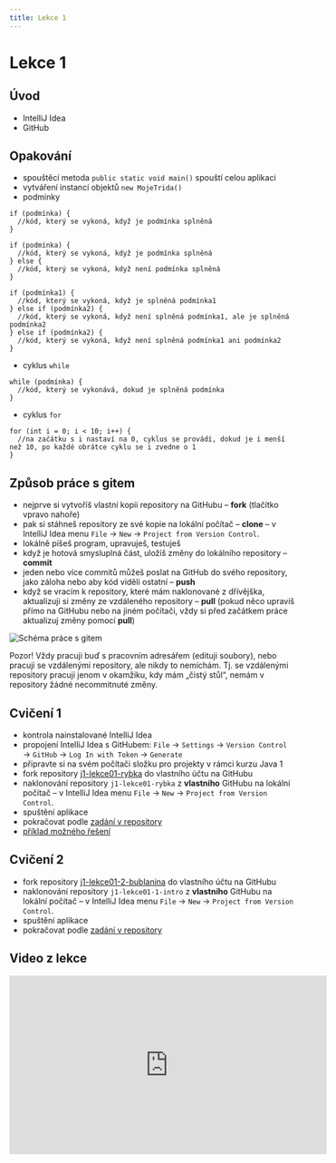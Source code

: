 ```yaml
---
title: Lekce 1
---
```

# Lekce 1

## Úvod

- IntelliJ Idea
- GitHub

## Opakování
- spouštěcí metoda `public static void main()` spouští celou aplikaci
- vytváření instancí objektů `new MojeTrida()`
- podmínky
```
if (podmínka) {
  //kód, který se vykoná, když je podmínka splněná
}
```
```
if (podmínka) {
  //kód, který se vykoná, když je podmínka splněná
} else {
  //kód, který se vykoná, když není podmínka splněná
}
```
```
if (podmínka1) {
  //kód, který se vykoná, když je splněná podmínka1
} else if (podmínka2) {
  //kód, který se vykoná, když není splněná podmínka1, ale je splněná podmínka2
} else if (podmínka2) {
  //kód, který se vykoná, když není splněná podmínka1 ani podmínka2
}
```
- cyklus `while`
```
while (podmínka) {
  //kód, který se vykonává, dokud je splněná podmínka
}
```
- cyklus `for`
```
for (int i = 0; i < 10; i++) {
  //na začátku s i nastaví na 0, cyklus se provádí, dokud je i menší než 10, po každé obrátce cyklu se i zvedne o 1
}
```

## Způsob práce s gitem

- nejprve si vytvoříš vlastní kopii repository na GitHubu – **fork** (tlačítko vpravo nahoře)
- pak si stáhneš repository ze své kopie na lokální počítač – **clone** – v IntelliJ Idea menu `File` → `New` → `Project from Version Control`.
- lokálně píšeš program, upravuješ, testuješ
- když je hotová smysluplná část, uložíš změny do lokálního repository – **commit**
- jeden nebo více commitů můžeš poslat na GitHub do svého repository, jako záloha nebo aby kód viděli ostatní – **push**
- když se vracím k repository, které mám naklonované z dřívějška, aktualizuji si změny ze vzdáleného repository – **pull** (pokud něco upravíš přímo na GitHubu nebo na jiném počítači, vždy si před začátkem práce aktualizuj změny pomocí **pull**)

![Schéma práce s gitem](img/lekce-1/git.svg)

Pozor! Vždy pracuji buď s pracovním adresářem (edituji soubory), nebo pracuji se vzdálenými repository, ale nikdy to nemíchám. Tj. se vzdálenými repository pracuji jenom v okamžiku, kdy mám „čistý stůl“, nemám v repository žádné necommitnuté změny.

## Cvičení 1

- kontrola nainstalované IntelliJ Idea
- propojení IntelliJ Idea s GitHubem: `File` → `Settings` → `Version Control` → `GitHub` → `Log In with Token` → `Generate`
- připravte si na svém počítači složku pro projekty v rámci kurzu Java 1
- fork repository [j1-lekce01-rybka](https://github.com/FilipJirsak-Czechitas/j1-lekce01-rybka) do vlastního účtu na GitHubu
- naklonování repository `j1-lekce01-rybka` z **vlastního** GitHubu na lokální počítač – v IntelliJ Idea menu `File` → `New` → `Project from Version Control`.
- spuštění aplikace
- pokračovat podle [zadání v repository](https://github.com/FilipJirsak-Czechitas/j1-lekce01-rybka)
- [příklad možného řešení](https://github.com/FilipJirsak-Czechitas/j1-lekce01-1-intro/tree/reseni)

## Cvičení 2

- fork repository [j1-lekce01-2-bublanina](https://github.com/FilipJirsak-Czechitas/j1-lekce01-2-bublanina) do vlastního účtu na GitHubu
- naklonování repository `j1-lekce01-1-intro` z **vlastního** GitHubu na lokální počítač – v IntelliJ Idea menu `File` → `New` → `Project from Version Control`.
- spuštění aplikace
- pokračovat podle [zadání v repository](https://github.com/FilipJirsak-Czechitas/j1-lekce01-2-bublanina)

## Video z lekce
<iframe width="560" height="315" src="https://www.youtube.com/embed/fKmT05p14bw" title="YouTube video player" frameborder="0" allow="accelerometer; autoplay; clipboard-write; encrypted-media; gyroscope; picture-in-picture" allowfullscreen></iframe>
